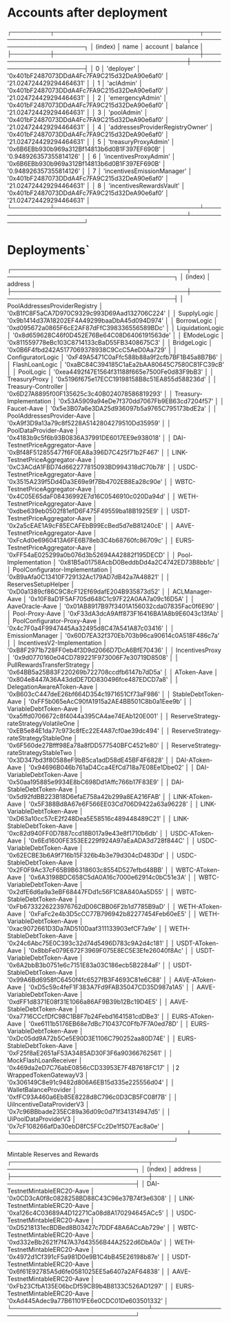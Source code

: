 Accounts after deployment
========
┌─────────┬──────────────────────────────────┬──────────────────────────────────────────────┬─────────────────────────┐
│ (index) │               name               │                   account                    │         balance         │
├─────────┼──────────────────────────────────┼──────────────────────────────────────────────┼─────────────────────────┤
│    0    │            'deployer'            │ '0x401bF2487073DDdA4Fc7FA9C215d32DeA90e6af0' │ '21.024724429294464631' │
│    1    │            'aclAdmin'            │ '0x401bF2487073DDdA4Fc7FA9C215d32DeA90e6af0' │ '21.024724429294464631' │
│    2    │         'emergencyAdmin'         │ '0x401bF2487073DDdA4Fc7FA9C215d32DeA90e6af0' │ '21.024724429294464631' │
│    3    │           'poolAdmin'            │ '0x401bF2487073DDdA4Fc7FA9C215d32DeA90e6af0' │ '21.024724429294464631' │
│    4    │ 'addressesProviderRegistryOwner' │ '0x401bF2487073DDdA4Fc7FA9C215d32DeA90e6af0' │ '21.024724429294464631' │
│    5    │       'treasuryProxyAdmin'       │ '0x6B6EBb930b969a312Bf14813b6d0B1F397EF690B' │ '0.948926357355814126'  │
│    6    │      'incentivesProxyAdmin'      │ '0x6B6EBb930b969a312Bf14813b6d0B1F397EF690B' │ '0.948926357355814126'  │
│    7    │   'incentivesEmissionManager'    │ '0x401bF2487073DDdA4Fc7FA9C215d32DeA90e6af0' │ '21.024724429294464631' │
│    8    │     'incentivesRewardsVault'     │ '0x401bF2487073DDdA4Fc7FA9C215d32DeA90e6af0' │ '21.024724429294464631' │
└─────────┴──────────────────────────────────┴──────────────────────────────────────────────┴─────────────────────────┘

Deployments`
===========
┌─────────────────────────────────────────┬──────────────────────────────────────────────┐
│                 (index)                 │                   address                    │
├─────────────────────────────────────────┼──────────────────────────────────────────────┤
│      PoolAddressesProviderRegistry      │ '0xB1fC8F5aCA7D970C9329c993D69Aad132706C224' │
│               SupplyLogic               │ '0x9b1414d37A18202EF4A49299baaDbA45d094D974' │
│               BorrowLogic               │ '0xd095672a0865F6cE2AF87dFfC398336556589BDc' │
│            LiquidationLogic             │ '0x8d659628C46f0D452E76Be64C08D6406191563de' │
│               EModeLogic                │ '0x811559778eBc103C8714133cBaD55FB3408675C3' │
│               BridgeLogic               │ '0x0B6F4fbd242A5177069378938C9CcC5AeD0Aa729' │
│            ConfiguratorLogic            │ '0xF49A5471C0aFfc588b88a9f2cfb7BF1B45a8B7B6' │
│             FlashLoanLogic              │ '0xaBC84C394185C1aEa2bAA80645C7580C81FC39cB' │
│                PoolLogic                │ '0xea4492f47E1564f31188f665e7500Fe0d83F9bB3' │
│              TreasuryProxy              │ '0x5196f675e17ECC19198158B8c51EA855d588236d' │
│           Treasury-Controller           │ '0x6D27A8895f00F135625c3c40B024078586819293' │
│         Treasury-Implementation         │ '0x53A5909a94eDe7f370dd7067Fb9EB63cd7204f57' │
│               Faucet-Aave               │ '0x5e3B07a6e3DA25d936097b5a9765C795173bdE2a' │
│       PoolAddressesProvider-Aave        │ '0xA9f3D9a13a79c8f5228A5142804279510Dd35959' │
│          PoolDataProvider-Aave          │ '0x4183b9c5f6b93B0836A37991DE6017EE9e938018' │
│     DAI-TestnetPriceAggregator-Aave     │ '0xBf48F512855477f6F0EA8a396D7C425f71b2F467' │
│    LINK-TestnetPriceAggregator-Aave     │ '0xC3ACdA1FBD74d662277815093BD994318dC70b78' │
│    USDC-TestnetPriceAggregator-Aave     │ '0x3515A239f5Dd4Da3E69e9f7Bb4702EB8Ea28c90e' │
│    WBTC-TestnetPriceAggregator-Aave     │ '0x4C05E65daF08436992E7d16C0546910c020Da94d' │
│    WETH-TestnetPriceAggregator-Aave     │ '0xdbe639eb0502f81efD6F475F49559ba18B1925E9' │
│    USDT-TestnetPriceAggregator-Aave     │ '0x2a5cEAE1A9cF85ECAFEbB99EcBed5d7eB81240cE' │
│    AAVE-TestnetPriceAggregator-Aave     │ '0xFcAd0e6960413A6FE6B78eb3C4b68760fc86709c' │
│    EURS-TestnetPriceAggregator-Aave     │ '0xFF54aE025299a0b076d3b52694A42882f195DECD' │
│           Pool-Implementation           │ '0x81B5a01758AcbD0BeddbDd4a2C4742ED73B8bb1c' │
│     PoolConfigurator-Implementation     │ '0xB9aAfa0C13410F729132Ac179AD7dB42a7A48821' │
│           ReservesSetupHelper           │ '0xD0a1389cf86C9C8cF12Ef69dafE204B935873d52' │
│             ACLManager-Aave             │ '0x10F8aD1F5AF705d648C1c97F22A0AA7a09c16D5A' │
│             AaveOracle-Aave             │ '0x01AB8917B97f3401A156032cda07835Fac0f6E90' │
│             Pool-Proxy-Aave             │ '0xF33dA3dcA9Aff873F16416BA1A8b9E6043c13fAb' │
│       PoolConfigurator-Proxy-Aave       │ '0x4c7F0a4F9947445Aa32495d8C47A541A87c03416' │
│             EmissionManager             │ '0x60D7EA32f370Eb703b96ca90614c0A518F486c7a' │
│       IncentivesV2-Implementation       │ '0xB8F2971b728FF0eb4f3D9d2066D7DcA6BfE70436' │
│             IncentivesProxy             │ '0x9d0770160e04CD789221F973006F7e30719D8508' │
│       PullRewardsTransferStrategy       │ '0x64BB5a25B83F220269b722708ccdfb6147b7dD5a' │
│               AToken-Aave               │ '0x804e8447A36A43ddDE7DD830496fce487EDCD7a8' │
│       DelegationAwareAToken-Aave        │ '0xB603cC447deE26bf664D354c1971651Cf73aF986' │
│          StableDebtToken-Aave           │ '0xFF5b065eAcC90fA1915a2AE4BB501C8b0a1Eee9b' │
│         VariableDebtToken-Aave          │ '0xa5ffd0706672c8f4044a395CA4ae74EAb120E001' │
│ ReserveStrategy-rateStrategyVolatileOne │ '0xEB5e84E1da77c973c8fEc22E4A87cf0ae39dc494' │
│  ReserveStrategy-rateStrategyStableOne  │ '0x6F560de27Bfff98Ea78a8fDD577540BFC4521e80' │
│  ReserveStrategy-rateStrategyStableTwo  │ '0x3D347bd3f80588eF9bB5ca1adD58dE45BF4F6828' │
│             DAI-AToken-Aave             │ '0x94696B046b761aD4Cca4EfCd718a7E08Ee1Dbe02' │
│       DAI-VariableDebtToken-Aave        │ '0x50aa195885e9934E8bC698Dd1Affc766b17F83E9' │
│        DAI-StableDebtToken-Aave         │ '0x5d92fdBB223B18D6efaE758a42b299a8EA216FAB' │
│            LINK-AToken-Aave             │ '0x5F388Bd8A67e6F566EE03Cd706D9422a63a96228' │
│       LINK-VariableDebtToken-Aave       │ '0xD63a10cc57cE2f248Dea5E58516c489448489C21' │
│        LINK-StableDebtToken-Aave        │ '0xc82d940FF0D7887ccd18B017a9e43e8f1710b6db' │
│            USDC-AToken-Aave             │ '0x6Ed1600FE353EE229f924A97aEaADA3d728f844C' │
│       USDC-VariableDebtToken-Aave       │ '0x62ECBE3b6A9f716b15F326b4b3e79d304cD483Dd' │
│        USDC-StableDebtToken-Aave        │ '0x2F0F9Ac37cF65B9B6318603c8554D527efbd48BB' │
│            WBTC-AToken-Aave             │ '0x6A3198BDC658C5dA0A16c7000e62914c0bC51e3A' │
│       WBTC-VariableDebtToken-Aave       │ '0x2dfE6d6a9a3eBF68447FDd1c56F1C8A840Aa5D55' │
│        WBTC-StableDebtToken-Aave        │ '0xFb6733226223976762dD06CBB06F2b1d7785B9aD' │
│            WETH-AToken-Aave             │ '0xFaFc2e4b3D5cCC77B796942b82277454Feb60eE5' │
│       WETH-VariableDebtToken-Aave       │ '0xac9072661D3Da7AD510Daaf311133903efCF7a9e' │
│        WETH-StableDebtToken-Aave        │ '0x24c6Abc75E0C393c32d74d5496D783c9A2d4c181' │
│            USDT-AToken-Aave             │ '0x8bbFe079E672F3969F075E8EC5E3Efe26040f8Ac' │
│       USDT-VariableDebtToken-Aave       │ '0x6A2bbB3b0751e6c7151E83a03C186ecb5B2284aF' │
│        USDT-StableDebtToken-Aave        │ '0x99A6Bd6958fC6450f4fc6527fB3F4693C81e6C88' │
│            AAVE-AToken-Aave             │ '0xD5c59c4feF1F383A7Fd9FAB35047CD35D987a1A5' │
│       AAVE-VariableDebtToken-Aave       │ '0xdFF1d8371E08f31E1066a86AF9B39b12Bc19D4E5' │
│        AAVE-StableDebtToken-Aave        │ '0xa7716CCcfDfC98C1B8F7b24Febd1641581cdDBe3' │
│            EURS-AToken-Aave             │ '0xe6111b5176EB68e7dBc710437C0Ffb7F7A0ed78D' │
│       EURS-VariableDebtToken-Aave       │ '0xDc05dd9A72b5Ce5E90D3E1106C790252aa80D74E' │
│        EURS-StableDebtToken-Aave        │ '0xF25f8aE2651aF53A3485AD30F3F6a90366762561' │
│          MockFlashLoanReceiver          │ '0x469da2eD7C76abE0856cCD33953E7F4B7618FC17' │
│2          WrappedTokenGatewayV3          │ '0x306149C8e91c9482d806A6EB15d335e225556d04' │
│          WalletBalanceProvider          │ '0xfFC93A460a6Eb85E8228d8C796c0D3CB5FC08f7B' │
│        UiIncentiveDataProviderV3        │ '0x7c96BBbade235EC89a36d09c0d71f341314947d5' │
│          UiPoolDataProviderV3           │ '0x7cF108266afDa30ebD8fC5FCc2De1f5D7Eac8a0e' │
└─────────────────────────────────────────┴──────────────────────────────────────────────┘

Mintable Reserves and Rewards
┌────────────────────────────────┬──────────────────────────────────────────────┐
│            (index)             │                   address                    │
├────────────────────────────────┼──────────────────────────────────────────────┤
│ DAI-TestnetMintableERC20-Aave  │ '0x0CD3cA0f8c0828258BD88C43C96e37B74f3e6308' │
│ LINK-TestnetMintableERC20-Aave │ '0xa126c4C03689A4D12271Ca08d8A170294645ACc5' │
│ USDC-TestnetMintableERC20-Aave │ '0xD5218131ecBDBed8B03427c7DDF48A6ACcAb729e' │
│ WBTC-TestnetMintableERC20-Aave │ '0xd332eBb2621f7f47A37d43556B44A2522d6DbA0a' │
│ WETH-TestnetMintableERC20-Aave │ '0x4972d1Cf391cF5a981D0e9B1C4bB45E26198b87e' │
│ USDT-TestnetMintableERC20-Aave │ '0x6f61E92785A5d6fe0581025EE5a6407a2AF64838' │
│ AAVE-TestnetMintableERC20-Aave │ '0xFb23CfbA135E06bcDf59CB9b4B8133C526AD1297' │
│ EURS-TestnetMintableERC20-Aave │ '0xAd445Adec9a77B61101FE6e0CDC01De603501332' │
└────────────────────────────────┴──────────────────────────────────────────────┘